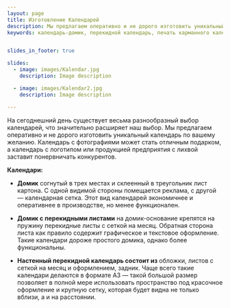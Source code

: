 ```yaml
---
layout: page
title: Изготовление Календарей
description: Мы предлагаем оперативно и не дорого изготовить уникальный календарь по Вашему желанию. Календарь с вашими фотографиями. 
keywords: календарь-домик, перекидной календарь, печать карманного календаря, заказать календарь с фотографиями.


slides_in_footer: true

slides:
  - image: images/Kalendar.jpg
    description: Image description

  - image: images/Kalendar2.jpg
    description: Image description

---
```


  На сегоднешний день существует весьма разнообразный выбор календарей, что значительно расширяет наш выбор. Мы предлагаем оперативно и не дорого изготовить уникальный календарь по вашему желанию. Календарь с фотографиями  может стать  отличным подарком, а календарь с логотипом или продукцией предприятия с лихвой заставит понервничать конкурентов.   

**Календари:**


 - **Домик**
   согнутый в трех местах и склеенный в треугольник лист картона. С одной видимой стороны помещается реклама, с другой — календарная сетка. Этот вид календарей экономичнее и оперативнее в производстве, но менее функционален.
 
 - **Домик с перекидными листами**
   на домик-основание крепятся на пружину перекидные листы с сеткой на месяц. Обратная сторона листа как правило содержит графическое и текстовое оформление. Такие календари дороже простого домика, однако более функциональны.
 
 - **Настенный перекидной календарь состоит из**
   обложки, листов с сеткой на месяц и оформлением, задник. Чаще всего такие календари делаются в формате А3 — такой большой размер позволяет в полной мере использовать пространство под красочное оформление и крупную сетку, которая будет видна не только вблизи, а и на расстоянии.


